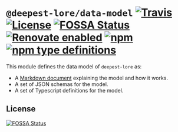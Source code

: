 # `@deepest-lore/data-model` [![Travis](https://img.shields.io/travis/deepest-lore/data-model.svg)](https://travis-ci.org/deepest-lore/data-model) [![License](https://img.shields.io/github/license/deepest-lore/data-model.svg)](license) [![FOSSA Status](https://app.fossa.io/api/projects/git%2Bgithub.com%2Fdeepest-lore%2Fdata-model.svg?type=shield)](https://app.fossa.io/projects/git%2Bgithub.com%2Fdeepest-lore%2Fdata-model?ref=badge_shield) [![Renovate enabled](https://img.shields.io/badge/renovate-enabled-brightgreen.svg)](https://renovatebot.com/) [![npm](https://img.shields.io/npm/v/@deepest-lore/data-model.svg)](https://www.npmjs.com/package/@deepest-lore/data-model) [![npm type definitions](https://img.shields.io/npm/types/@deepest-lore/data-model.svg)](https://www.npmjs.com/package/@deepest-lore/data-model)


This module defines the data model of `deepest-lore` as:

- A [Markdown document](data-model.md) explaining the model and how it works.
- A set of JSON schemas for the model.
- A set of Typescript definitions for the model.

## License

[![FOSSA Status](https://app.fossa.io/api/projects/git%2Bgithub.com%2Fdeepest-lore%2Fdata-model.svg?type=large)](https://app.fossa.io/projects/git%2Bgithub.com%2Fdeepest-lore%2Fdata-model?ref=badge_large)
